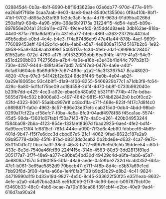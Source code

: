028845d4-0b3a-4b1f-8990-b8f19d3623ae
02e6db77-970d-477e-91f1-ea26a9f7f68e
0caa7aab-9e03-4ae8-9eaf-8540cf3550dc
0f9a410b-8bf1-41b1-9702-d895a2d3bf89
1e2dc3a6-feda-4d76-963d-91d95ba0266d
250a1fa9-694b-4a98-b9fe-368a6b19175a
31224f15-4d54-4ab5-b89e-897856e204a1
31c9a11e-d376-49ce-afd0-945dd4d8aeeb
3db162ae-818a-44d0-87fa-793a8da92a7c
431e5a77-bfeb-486f-a363-23726c442daf
46b5edbd-e0bd-4c4c-b4e3-f74a87486eb9
47e41a44-878b-4acf-9899-776089453eff
49429c4d-a6fa-4ab6-a5a7-4e8808a7157d
5167b2c6-1e92-4958-85a8-34b8aab38981
5405117a-fc34-41eb-adaf-c8999dc28407
61552a6c-072d-4760-a175-b9f532093bbb
6ea9f4fc-4f79-41a3-94e3-a51cd290bb03
742756da-a7b4-4a0e-a18b-e3e43b41d44c
797b2b13-730e-4297-9444-488fa95e7dd5
7d5f47e3-0476-4a6e-a40f-6cfa67d604cb
8b69df59-7c67-499c-a2a2-15c3f3367547
8ca48020-4820-47ce-97e3-54142b12d524
8dc9f446-5e0b-4e04-ab2f-0a29e18065bc
93c4b8f1-d1a9-4f06-8255-5466929b77c1
a71db3f8-fc64-428c-8a80-5d11cf75be09
ac18d558-2df4-4d70-bb8f-0733b962040e
b23fb7dd-e425-4cc3-a92e-ebae0b480a92
b531f1ff-774b-417e-bdba-5655d794c532
b8006e83-c497-4642-9815-f674b82842b0
bc0f0cd2-43fd-4323-8061-55a8bc997e1f
c48cd1fa-c71f-468e-823f-f417c7d8f4c0
c989887f-fa0d-4963-8c57-896c03e37efc
cab315d3-0db4-4bdd-98bd-0269a17cf22a
cf58efc7-f0ba-4e5a-8fc9-04adf4978f88
f45ca1ae-5574-45d5-98da-f3601d07fab1
f50a7143-ff7d-4a0c-a261-420b04953244
f584ba08-2b6a-4123-854e-133fae18d67d
fbad2925-6ae4-4fe2-bdf4-6a99eec13ff4
fd6815cf-761d-444e-a090-7ff3d6c4eb90
fdbbcef6-4b85-401d-9b47-f15f7e6dcc3d
cbbd67e5-21c1-4062-9fad-8622c187e2a9
09b95778-da08-45f8-87ad-d8313dc0cab2
0b2bde6e-d632-4ca7-9e7c-85ff150d1cf2
0bcc5a3f-38cd-46c3-b727-69979e9d3c5b
19ddee54-c80d-433c-8e3d-7540a46fcf60
224f415e-314b-4583-80d3-3dd2813f81ed
305177a7-3f7f-48e9-a377-c80be54bd30d
49429c4d-a6fa-4ab6-a5a7-4e8808a7157d
5d190f85-5b1a-48a6-aede-0a59fbe2732d
6cab0352-6b1a-47c1-b061-3e65ae5852d9
70becb47-c7f1-4f8b-8d4c-c3b57a69e1ed
7bb93f8d-3f08-4a4a-a66e-1e4f6fa3f138
b9bd3b29-d8b2-4c41-9824-44719990d1f9
bd33e19d-9827-4e50-8c45-233622f50f25
e3511eab-8632-4efe-a2a0-d4a97bba2d45
ee51d0b9-2f79-4c96-becc-b097879cb10e
f3460b33-48c0-4bb5-bcae-7a70b168ca88
f391cbf4-d2bc-40e9-9ad4-616d7aa90a24
